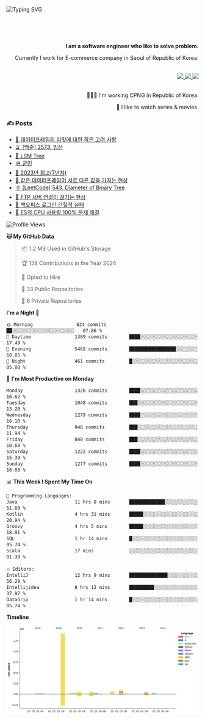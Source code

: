 ![Typing SVG](https://readme-typing-svg.herokuapp.com/?lines=Hello,+I'm+Changkwon+😎&height=150&width=1024&size=40&color=458588&background=282828&center=true&vCenter=true&multiline=false&duration=2000&pause=0)

<div align=right>
  <br/>
  <br/>  
  <br/>
  
  **I am a software engineer who like to solve problem.**<br/>
  
  Currently I work for E-commerce company in Seoul of Republic of Korea.<br/>
  <br/>

  <a href="https://www.linkedin.com/in/spearkkk/" target="_blank">
    <img src="https://img.shields.io/badge/LinkedIn-305D61.svg?&style=for-the-badge&logo=linkedin&logoColor=ffffff&labelColor=305D61&logoWidth=20"/>
  </a>
  <a href="http://spearkkk.dev/en/resume/" target="_blank">
    <img src="https://img.shields.io/badge/resume-305D61.svg?&style=for-the-badge&logo=ReadtheDocs&logoColor=ffffff&labelColor=305D61&logoWidth=20"/>
  </a>
  <a href="https://spearkkk.dev/" target="_blank">
    <img src="https://img.shields.io/badge/blog-305D61.svg?&style=for-the-badge&logo=ReadtheDocs&logoColor=ffffff&labelColor=305D61&logoWidth=20"/>
  </a>
  
  <br/>
  <br/>
  
  👨🏼‍💻 I'm working CPNG in Republic of Korea.
  <br/>
  
  🍿 I like to watch series & movies.
  <br/>

</div>
  
<div align=left>
  
  <div>
    
  ### ✍️ Posts
    
  </div>
  
  <!-- BLOGPOSTS:START -->
- [🍄 데이터프레임의 리밋에 대한 작은 고려 사항](https://spearkkk.dev/dataframe-limit)
- [🫒 [백준] 2573. 빙산](https://spearkkk.dev/%EB%B0%B1%EC%A4%80-2573-%EB%B9%99%EC%82%B0)
- [🌽 LSM Tree](https://spearkkk.dev/lsm-tree)
- [🪖 군인](https://spearkkk.dev/soldier)
- [📝 2023년 회고(7년차)](https://spearkkk.dev/7%EB%85%84%EC%B0%A8-%ED%9A%8C%EA%B3%A0)
- [🍞 같은 데이터프레임이 서로 다른 값을 가지는 현상](https://spearkkk.dev/two-dataframe-have-another-value)
- [🫑 [LeetCode] 543. Diameter of Binary Tree](https://spearkkk.dev/leetcode-543-diameter-of-binary-tree)
- [🍂 FTP 서버 연결이 끊기는 현상](https://spearkkk.dev/ftp-server-connection-failure)
- [🍆 백오피스 로그인 간헐적 실패](https://spearkkk.dev/back-office-login-failure)
- [🧄 ES의 CPU 사용량 100% 문제 해결](https://spearkkk.dev/es-cpu-100-trouble-shooting)
<!-- BLOGPOSTS:END -->

  
<!--START_SECTION:waka-->
![Profile Views](http://img.shields.io/badge/Profile%20Views-9-blue)

**🐱 My GitHub Data** 

> 📦 1.2 MB Used in GitHub's Storage 
 > 
> 🏆 158 Contributions in the Year 2024
 > 
> 💼 Opted to Hire
 > 
> 📜 33 Public Repositories 
 > 
> 🔑 6 Private Repositories 
 > 
**I'm a Night 🦉** 

```text
🌞 Morning                624 commits         ██░░░░░░░░░░░░░░░░░░░░░░░   07.86 % 
🌆 Daytime                1389 commits        ████░░░░░░░░░░░░░░░░░░░░░   17.49 % 
🌃 Evening                5468 commits        █████████████████░░░░░░░░   68.85 % 
🌙 Night                  461 commits         █░░░░░░░░░░░░░░░░░░░░░░░░   05.80 % 
```
📅 **I'm Most Productive on Monday** 

```text
Monday                   1320 commits        ████░░░░░░░░░░░░░░░░░░░░░   16.62 % 
Tuesday                  1048 commits        ███░░░░░░░░░░░░░░░░░░░░░░   13.20 % 
Wednesday                1279 commits        ████░░░░░░░░░░░░░░░░░░░░░   16.10 % 
Thursday                 948 commits         ███░░░░░░░░░░░░░░░░░░░░░░   11.94 % 
Friday                   848 commits         ███░░░░░░░░░░░░░░░░░░░░░░   10.68 % 
Saturday                 1222 commits        ████░░░░░░░░░░░░░░░░░░░░░   15.39 % 
Sunday                   1277 commits        ████░░░░░░░░░░░░░░░░░░░░░   16.08 % 
```


📊 **This Week I Spent My Time On** 

```text
💬 Programming Languages: 
Java                     11 hrs 8 mins       █████████████░░░░░░░░░░░░   51.60 % 
Kotlin                   4 hrs 31 mins       █████░░░░░░░░░░░░░░░░░░░░   20.94 % 
Groovy                   4 hrs 5 mins        █████░░░░░░░░░░░░░░░░░░░░   18.91 % 
SQL                      1 hr 14 mins        █░░░░░░░░░░░░░░░░░░░░░░░░   05.74 % 
Scala                    17 mins             ░░░░░░░░░░░░░░░░░░░░░░░░░   01.38 % 

🔥 Editors: 
IntelliJ                 12 hrs 9 mins       ██████████████░░░░░░░░░░░   56.29 % 
Intellijidea             8 hrs 12 mins       █████████░░░░░░░░░░░░░░░░   37.97 % 
DataGrip                 1 hr 14 mins        █░░░░░░░░░░░░░░░░░░░░░░░░   05.74 % 
```

**Timeline**

![Lines of Code chart](https://raw.githubusercontent.com/spearkkk/spearkkk/main/assets/bar_graph.png)


<!--END_SECTION:waka-->
</div>

